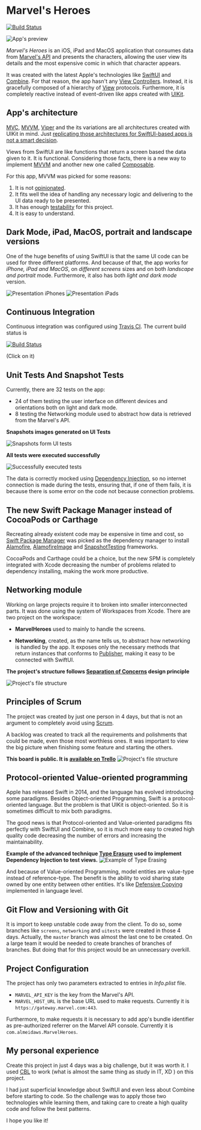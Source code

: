 # Marvel's Heroes
[![Build Status](https://travis-ci.org/almeidaws/desafio-ios-gustavo-amaral.svg?branch=master)](https://travis-ci.org/almeidaws/desafio-ios-gustavo-amaral)

![App's preview](https://github.com/almeidaws/desafio-ios-gustavo-amaral/blob/master/Doc/Preview.gif)

*Marvel's Heroes* is an iOS, iPad and MacOS application that consumes data from [Marvel's API](https://developer.marvel.com/) and presents the characters, allowing the user view its details and the most expensive comic in which that character appears.

It was created with the latest Apple's technologies like [SwiftUI](https://developer.apple.com/xcode/swiftui/) and [Combine](https://developer.apple.com/documentation/combine). For that reason, the app hasn't any [View Controllers](https://developer.apple.com/documentation/uikit/view_controllers). Instead, it is gracefully composed of a hierarchy of [View](https://developer.apple.com/documentation/swiftui/view) protocols. Furthermore, it is completely reactive instead of event-driven like apps created with [UIKit](https://developer.apple.com/documentation/uikit).

## App's architecture

[MVC](https://en.wikipedia.org/wiki/Model%E2%80%93view%E2%80%93controll.pnger), [MVVM](https://www.objc.io/issues/13-architecture/mvvm/), [Viper](https://www.objc.io/issues/13-architecture/viper/) and the its variations are all architectures created with UIKit in mind. Just [replicating those architectures for SwiftUI-based apps is not a smart decision](https://nalexn.github.io/clean-architecture-swiftui/).

Views from SwiftUI are like functions that return a screen based the data given to it. It is functional. Considering those facts, there is a new way to implement [MVVM](https://nalexn.github.io/clean-architecture-swiftui/) and another new one called [Composable](https://www.pointfree.co/collections/composable-architecture).

For this app, MVVM was picked for some reasons:

1. It is not [opinionated](https://stackoverflow.com/a/802064/8869936).
2. It fits well the idea of handling any necessary logic and delivering to the UI data ready to be presented.
3.  It has enough [testability](https://en.wikipedia.org/wiki/Software_testability) for this project.
4. It is easy to understand.


## Dark Mode, iPad, MacOS, portrait and landscape versions

One of the huge benefits of using SwiftUI is that the same UI code can be used for three different platforms. And because of that, the app works for *iPhone, iPad and MacOS*, on *different screens* sizes and on both *landscape and portrait* mode. Furthermore, it also has both *light and dark mode* version. 

![Presentation iPhones](https://github.com/almeidaws/desafio-ios-gustavo-amaral/blob/master/Doc/Presentation%20iPhones.png)
![Presentation iPads](https://github.com/almeidaws/desafio-ios-gustavo-amaral/blob/master/Doc/Presentation%20iPads.png)

## Continuous Integration

Continuous integration was configured using [Travis CI](https://travis-ci.org/). The current build status is

[![Build Status](https://travis-ci.org/almeidaws/desafio-ios-gustavo-amaral.svg?branch=master)](https://travis-ci.org/almeidaws/desafio-ios-gustavo-amaral)

(Click on it)
 
## Unit Tests And Snapshot Tests

Currently, there are 32 tests on the app:

- 24 of them testing the user interface on different devices and orientations both on light and dark mode.
- 8 testing the Networking module used to abstract how data is retrieved from the Marvel's API.

**Snapshots images generated on UI Tests**

![Snapshots form UI tests](https://github.com/almeidaws/desafio-ios-gustavo-amaral/blob/master/Doc/Snapshots.png)

**All tests were executed successfully**

![Successfully executed tests](https://github.com/almeidaws/desafio-ios-gustavo-amaral/blob/master/Doc/Successful%20tests.png)



The data is correctly mocked using [Dependency Injection](https://en.wikipedia.org/wiki/Dependency_injection), so no internet connection is made during the tests, ensuring that, if one of them fails, it is because there is some error on the code not because connection problems.

## The new Swift Package Manager instead of CocoaPods or Carthage

Recreating already existent code may be expensive in time and cost, so [Swift Package Manager](https://swift.org/package-manager/) was picked as the dependency manager to install [Alamofire](https://github.com/Alamofire/Alamofire), [AlamofireImage](https://github.com/Alamofire/AlamofireImage) and [SnapshotTesting](https://github.com/pointfreeco/swift-snapshot-testing) frameworks. 

CocoaPods and Carthage could be a choice, but the new SPM is completely integrated with Xcode decreasing the number of problems related to dependency installing, making the work more productive.

## Networking module

Working on large projects require it to broken into smaller interconnected parts. It was done using the system of Workspaces from Xcode. There are two project on the workspace:

- **MarvelHeroes** used to mainly to handle the screens. 

- **Networking**, created, as the name tells us, to abstract how networking is handled by the app. It exposes only the necessary methods that return instances that conforms to [Publisher](https://developer.apple.com/documentation/combine/publisher), making it easy to be connected with SwiftUI.

**The project's structure follows [Separation of Concerns](https://en.wikipedia.org/wiki/Separation_of_concerns) design principle**

![Project's file structure](https://github.com/almeidaws/desafio-ios-gustavo-amaral/blob/master/Doc/File%20Structure.png)

## Principles of Scrum

The project was created by just one person in 4 days, but that is not an argument to completely avoid using [Scrum](https://www.scrum.org/).

A backlog was created to track all the requirements and polishments that could be made, even those most worthless ones. It was important to view the big picture when finishing some feature and starting the others.

**This board is public. It is [available on Trello](https://trello.com/b/SddlKA6b/marvels-heroes)**
![Project's file structure](https://github.com/almeidaws/desafio-ios-gustavo-amaral/blob/master/Doc/Trello.png)

## Protocol-oriented Value-oriented programming


Apple has released Swift in 2014, and the language has evolved introducing some paradigms. Besides Object-oriented Programming, Swift is a protocol-oriented language. But the problem is that UIKit is object-oriented. So it is sometimes difficult to mix both paradigms.

The good news is that Protocol-oriented and Value-oriented paradigms fits perfectly with SwiftUI and Combine, so it is much more easy to created high quality code decreasing the number of errors and increasing the maintainability.

**Example of the advanced technique [Type Erasure](https://medium.com/@chris_dus/type-erasure-in-swift-84480c807534) used to implement Dependency Injection to test views.**
![Example of Type Erasing](https://github.com/almeidaws/desafio-ios-gustavo-amaral/blob/master/Doc/Type%20Erasure.png)

And because of Value-oriented Programming, model entities are value-type instead of reference-type. The benefit is the ability to void sharing state owned by one entity between other entities. It's like [Defensive Copying](http://www.javapractices.com/topic/TopicAction.do?Id=15) implemented in language level.

## Git Flow and Versioning with Git

It is import to keep unstable code away from the client. To do so, some branches like `screens`, `networking` and `uitests` were created in those 4 days. Actually, the `master` branch was almost the last one to be created. On a large team it would be needed to create branches of branches of branches. But doing that for this project would be an unnecessary overkill.

## Project Configuration

The project has only two parameters extracted to entries in *Info.plist* file. 

- `MARVEL_API_KEY` is the key from the Marvel's API.
- `MARVEL_HOST_URL` is the base URL used to make requests. Currently it is `https://gateway.marvel.com:443`.


Furthermore, to make requests it is necessary to add app's bundle identifier as pre-authorized referrer on the Marvel API console. Currently it is `com.almeidaws.MarvelHeroes`.


## My personal experience

Create this project in just 4 days was a big challenge, but it was worth it. I used [CBL](https://www.challengebasedlearning.org/) to work (what is almost the same thing as study in IT, XD ) on this project.

I had just superficial knowledge about SwiftUI and even less about Combine before starting to code. So the challenge was to apply those two technologies while learning them, and taking care to create a high quality code and follow the best patterns.

I hope you like it!

